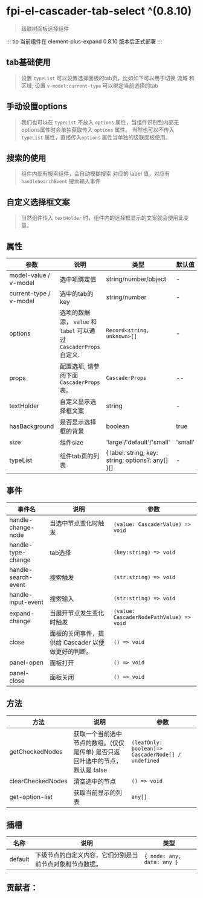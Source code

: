 <!--
 * @Author: mjh
 * @Date: 2023-08-23 09:22:41
 * @LastEditors: mjh
 * @LastEditTime: 2023-08-23 11:17:49
 * @Description: 
-->
# fpi-el-cascader-tab-select  ^(0.8.10)

> 级联树面板选择组件

::: tip
当前组件在 element-plus-expand 0.8.10 版本后正式部署
:::


## tab基础使用
> 设置 `typeList` 可以设置选择面板的tab页，比如如下可以用于切换 流域 和 区域, 设置 `v-model:current-type` 可以绑定当前选择的tab
<demo src="./demos/demo1.vue"></demo>


## 手动设置options
> 我们也可以在 `typeList` 不放入 `options` 属性，当组件识别到内部无options属性时会单独获取传入 `options` 属性。
> 当然也可以不传入  `typeList`  属性，直接传入`options` 属性当单独的级联面板使用。
<demo src="./demos/demo2.vue"></demo>

## 搜索的使用
> 组件内部有搜索组件，会自动模糊搜索 对应的 label 值，对应有 `handleSearchEvent` 搜索输入事件
<demo src="./demos/demo3.vue"></demo>

## 自定义选择框文案
> 当然组件传入 `textHolder` 时，组件内的选择框显示的文案就会使用此变量。
<demo src="./demos/demo4.vue"></demo>


## 属性
| 参数      | 说明         | 类型       | 默认值  |
|---------- |-------------- |---------- |-------- |  
| model-value / v-model | 选中项绑定值 | string/number/object | - |
| current-type / v-model | 选中的tab的key | string/number | - |
| options | 选项的数据源， `value` 和 `label` 可以通过 `CascaderProps` 自定义. | `Record<string, unknown>[]` | - |
| props | 配置选项, 请参阅下面 `CascaderProps` 表。 | `CascaderProps` | -- |
| textHolder | 自定义显示选择框文案 | string | - |
| hasBackground | 是否显示选择框的背景 | boolean | true |
| size | 组件size | 'large'/'default'/'small' | 'small' |
| typeList | 组件tab页的列表 | { label: string; key: string; options?: any[] }[] | - |

## 事件
| 事件名 | 说明 | 参数 |
| ---- | ---- | ---- |
| handle-change-node | 当选中节点变化时触发 | `(value: CascaderValue) => void` |
| handle-type-change | tab选择 | `(key:string) => void` |
| handle-search-event | 搜索触发 | `(str:string) => void` |
| handle-input-event | 搜索输入 | `(str:string) => void` |
| expand-change | 当展开节点发生变化时触发 | `(value: CascaderNodePathValue) => void` |
| close | 面板的关闭事件，提供给 Cascader 以便做更好的判断。 | `() => void` |
| panel-open | 面板打开 | `() => void` |
| panel-close | 面板关闭 | `() => void` |



## 方法
| 方法 | 说明 | 参数 |
| ---- | ---- | ---- |
| getCheckedNodes | 获取一个当前选中节点的数组。(仅仅是传单) 是否只返回叶选中的节点，默认是 false | `(leafOnly: boolean)=> CascaderNode[] / undefined` |
| clearCheckedNodes | 清空选中的节点 | `() => void `|
| get-option-list | 获取当前显示的列表 | `any[]` |

## 插槽
| 名称 | 说明 | 类型 |
| ---- | ---- | ---- |
| default | 下级节点的自定义内容，它们分别是当前节点对象和节点数据。 | `{ node: any, data: any }` |



## 贡献者：
<ContributorView name="马佳辉,王田"></ContributorView>
